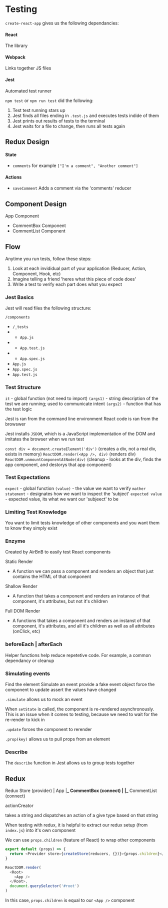 # Testing

`create-react-app` gives us the following dependancies:

#### React

The library

#### Webpack

Links together JS files

#### Jest

Automated test runner

`npm test` or `npm run test` did the following:

1. Test test running stars up
2. Jest finds all files ending in `.test.js` and executes tests indide of them
3. Jest prints out results of tests to the terminal
4. Jest waits for a file to change, then runs all tests again

## Redux Design

#### State

- `comments` for example `["I'm a comment", "Another comment"]`

#### Actions

- `saveComment` Adds a comment via the 'comments' reducer

## Component Design

App Component

- CommentBox Component
- CommentList Component

## Flow

Anytime you run tests, follow these steps:

1. Look at each invididual part of your application (Reducer, Action, Component, Hook, etc)
2. Imagine telling a friend 'heres what this piece of code does'
3. Write a test to verify each part does what you expect

### Jest Basics

Jest will read files the following structure:

`/components`

- `/_tests`
- - `App.js`
- - `App.test.js`
- - `App.spec.js`
- `App.js`
- `App.spec.js`
- `App.test.js`

### Test Structure

`it` - global function (not need to import)
`(args1)` - string description of the test we are running; used to communicate intent
`(args2)` - function that has the test logic

Jest is ran from the command line environment
React code is ran from the browswer

Jest installs `JSDOM`, which is a JavaScript implementation of the DOM and imitates the browser when we run test

`const div = document.createElement('div')` (creates a div, not a real div, exists in memory)
`ReactDOM.render(<App />, div)` (renders div)
`ReactDOM.unmountComponentAtNode(div)` (cleanup - looks at the div, finds the app component, and destorys that app component)

### Test Expectations

`expect` - global function
`(value)` - the value we want to verify
`mather statement` - designates how we want to inspect the 'subject'
`expected value` - expected value, its what we want our 'subjeect' to be

### Limiting Test Knowledge

You want to limit tests knowledge of other components and you want them to know they simply exist

### Enzyme

Created by AirBnB to easily test React components

Static Render

- A function we can pass a component and renders an object that just contains the HTML of that component

Shallow Render

- A function that takes a component and renders an instance of that component, it's attributes, but not it's children

Full DOM Render

- A functions that takes a component and renders an instanst of that component, it's attributes, and all it's children as well as all attributes (onClick, etc)

### beforeEach | afterEach

Helper functions help reduce repetetive code. For example, a common dependancy or cleanup

### Simulating events

Find the element
Simulate an event
provide a fake event object
force the component to update
assert the values have changed

`.simulate`
allows us to mock an event

When `setState` is called, the component is re-rendered asynchronously. This is an issue when it comes to testing, because we need to wait for the re-render to kick in

`.update`
forces the component to rerender

`.prop(key)`
allows us to pull props from an element

### Describe

The `describe` function in Jest allows us to group tests together

## Redux

Redux Store (provider)
|
App
|**_ CommentBox (connect)
|
|_** CommentList (connect)

actionCreator

takes a string and dispatches an action of a give type based on that string

When testing with redux, it is helpful to extract our redux setup (from `index.js`) into it's own component

We can use `props.children` (feature of React) to wrap other components

```javascript
export default (props) => {
  return <Provider store={createStore(reducers, {})}>{props.children}</Provider>
}

ReactDOM.render(
  <Root>
    <App />
  </Root>,
  document.querySelector('#root')
)
```

In this case, `props.children` is equal to our `<App />` component
